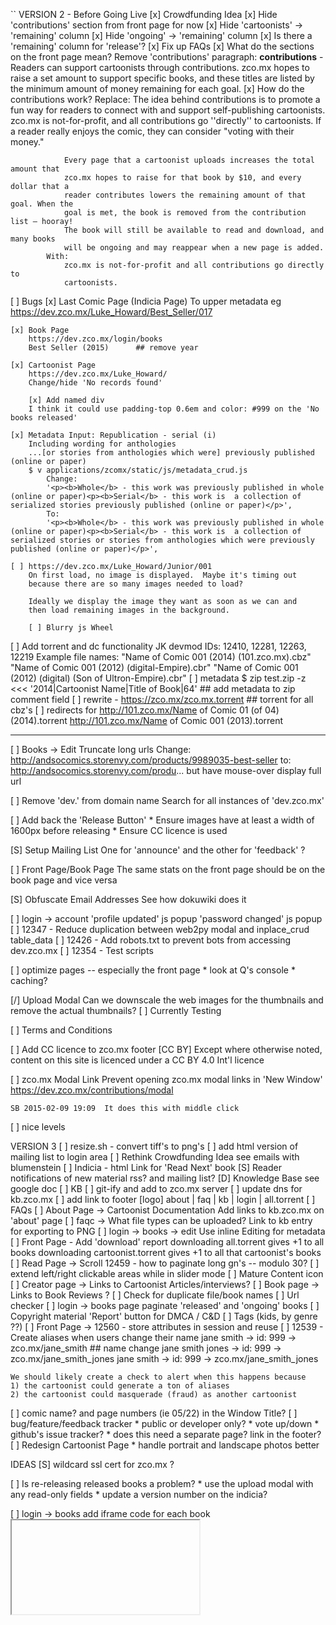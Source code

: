 ``
VERSION 2 - Before Going Live
[x] Crowdfunding Idea
    [x] Hide 'contributions' section from front page for now
    [x] Hide 'cartoonists' -> 'remaining' column
    [x] Hide 'ongoing' -> 'remaining' column
    [x] Is there a 'remaining' column for 'release'?
    [x] Fix up FAQs
        [x] What do the sections on the front page mean?
            Remove 'contributions' paragraph:
                **contributions** - Readers can support cartoonists through
                contributions. zco.mx hopes to raise a set amount to support specific
                books, and these titles are listed by the minimum amount of money
                remaining for each goal.
        [x] How do the contributions work?
            Replace:
                The idea behind contributions is to promote a fun way for readers to
                connect with and support self-publishing cartoonists. zco.mx is
                not-for-profit, and all contributions go ''directly'' to cartoonists. If
                a reader really enjoys the comic, they can consider "voting with their
                money."

                Every page that a cartoonist uploads increases the total amount that
                zco.mx hopes to raise for that book by $10, and every dollar that a
                reader contributes lowers the remaining amount of that goal. When the
                goal is met, the book is removed from the contribution list — hooray!
                The book will still be available to read and download, and many books
                will be ongoing and may reappear when a new page is added.
            With:
                zco.mx is not-for-profit and all contributions go directly to
                cartoonists.

[ ] Bugs
    [x] Last Comic Page (Indicia Page)
        To upper metadata
        eg https://dev.zco.mx/Luke_Howard/Best_Seller/017

    [x] Book Page
        https://dev.zco.mx/login/books
        Best Seller (2015)      ## remove year

    [x] Cartoonist Page
        https://dev.zco.mx/Luke_Howard/
        Change/hide 'No records found'

        [x] Add named div
        I think it could use padding-top 0.6em and color: #999 on the 'No books released'

    [x] Metadata Input: Republication - serial (i)
        Including wording for anthologies
        ...[or stories from anthologies which were] previously published (online or paper)
        $ v applications/zcomx/static/js/metadata_crud.js
            Change:
            '<p><b>Whole</b> - this work was previously published in whole (online or paper)<p><b>Serial</b> - this work is  a collection of serialized stories previously published (online or paper)</p>',
            To:
            '<p><b>Whole</b> - this work was previously published in whole (online or paper)<p><b>Serial</b> - this work is  a collection of serialized stories or stories from anthologies which were previously published (online or paper)</p>',

    [ ] https://dev.zco.mx/Luke_Howard/Junior/001
        On first load, no image is displayed.  Maybe it's timing out
        because there are so many images needed to load?

        Ideally we display the image they want as soon as we can and
        then load remaining images in the background.

        [ ] Blurry js Wheel

[ ] Add torrent and dc functionality
    JK devmod IDs: 12410, 12281, 12263, 12219
    Example file names:
    "Name of Comic 001 (2014) (101.zco.mx).cbz"
    "Name of Comic 001 (2012) (digital-Empire).cbr"
    "Name of Comic 001 (2012) (digital) (Son of Ultron-Empire).cbr"
    [ ] metadata
        $ zip test.zip -z <<< '2014|Cartoonist Name|Title of Book|64'   ## add metadata to zip comment field
    [ ] rewrite - https://zco.mx/zco.mx.torrent         ## torrent for all cbz's
    [ ] redirects for http://101.zco.mx/Name of Comic 01 (of 04) (2014).torrent
                      http://101.zco.mx/Name of Comic 001 (2013).torrent

---
[ ] Books -> Edit
    Truncate long urls
    Change:
    http://andsocomics.storenvy.com/products/9989035-best-seller
    to:
    http://andsocomics.storenvy.com/produ...
    but have mouse-over display full url

[ ] Remove 'dev.' from domain name
    Search for all instances of 'dev.zco.mx'

[ ] Add back the 'Release Button'
    * Ensure images have at least a width of 1600px before releasing
    * Ensure CC licence is used

[S] Setup Mailing List
    One for 'announce' and the other for 'feedback' ?

[ ] Front Page/Book Page
    The same stats on the front page should be on the book page and
    vice versa

[S] Obfuscate Email Addresses
    See how dokuwiki does it

[ ] login -> account
    'profile updated' js popup
    'password changed' js popup
[ ] 12347 - Reduce duplication between web2py modal and inplace_crud table_data
[ ] 12426 - Add robots.txt to prevent bots from accessing dev.zco.mx
[ ] 12354 - Test scripts

[ ] optimize pages -- especially the front page
    * look at Q's console
    * caching?

[/] Upload Modal
    Can we downscale the web images for the thumbnails and remove the
    actual thumbnails?
    [ ] Currently Testing

[ ] Terms and Conditions

[ ] Add CC licence to zco.mx footer
                                                 [CC BY]
        Except  where  otherwise noted, content  on this
        site is licenced under a CC BY 4.0 Int'l licence

[ ] zco.mx Modal Link
    Prevent opening zco.mx modal links in 'New Window'
    https://dev.zco.mx/contributions/modal

    SB 2015-02-09 19:09  It does this with middle click

[ ] nice levels


VERSION 3
[ ] resize.sh - convert tiff's to png's
[ ] add html version of mailing list to login area
[ ] Rethink Crowdfunding Idea
    see emails with blumenstein
[ ] Indicia - html
    Link for 'Read Next' book
[S] Reader notifications of new material
    rss? and mailing list?
[D] Knowledge Base
    see google doc
[ ] KB
    [ ] git-ify and add to zco.mx server
    [ ] update dns for kb.zco.mx
    [ ] add link to footer
        [logo] about | faq | kb | login | all.torrent
    [ ] FAQs
        [ ] About Page -> Cartoonist Documentation
            Add links to kb.zco.mx on 'about' page
        [ ] faqc -> What file types can be uploaded?
            Link to kb entry for exporting to PNG
[ ] login -> books -> edit
    Use inline Editing for metadata
[ ] Front Page - Add 'download' report
    downloading all.torrent gives +1 to all books
    downloading cartoonist.torrent gives +1 to all that cartoonist's books
[ ] Read Page -> Scroll
    12459 - how to paginate long gn's -- modulo 30?
[ ] extend left/right clickable areas while in slider mode
[ ] Mature Content icon
[ ] Creator page -> Links to Cartoonist Articles/interviews?
[ ] Book page -> Links to Book Reviews ?
[ ] Check for duplicate file/book names
[ ] Url checker
[ ] login -> books page
    paginate 'released' and 'ongoing' books
[ ] Copyright material
    'Report' button for DMCA / C&D
[ ] Tags (kids, by genre ??)
[ ] Front Page -> 12560 - store attributes in session and reuse
[ ] 12539 - Create aliases when users change their name
    jane smith -> id: 999 -> zco.mx/jane_smith
    ## name change
    jane smith jones -> id: 999 -> zco.mx/jane_smith_jones
    jane smith -> id: 999 -> zco.mx/jane_smith_jones

    We should likely create a check to alert when this happens because
    1) the cartoonist could generate a ton of aliases
    2) the cartoonist could masquerade (fraud) as another cartoonist
[ ] comic name? and page numbers (ie 05/22) in the Window Title?
[ ] bug/feature/feedback tracker
    * public or developer only?
    * vote up/down
    * github's issue tracker?
    * does this need a separate page?  link in the footer?
[ ] Redesign Cartoonist Page
    * handle portrait and landscape photos better


IDEAS
[S] wildcard ssl cert for zco.mx ?

[ ] Is re-releasing released books a problem?
    * use the upload modal with any read-only fields
    * update a version number on the indicia?

[ ] login -> books
    add iframe code for each book
    <embed/>
    <iframe/>
    SB 2014-08-29 11:24  This needs more thought

[-] Guided view using Perfect Viewer ?
    The main dev, Lin Rookie (rookiestudio@gmail.com), suggests guided view is
    possible with opencv but he believes the feature is not useful and it is a
    low priority.  He said the source is closed and he does not take bounties
    towards new features.

[ ] bio and book description - wikipedia api?
    https://github.com/goldsmith/Wikipedia          ## wikipedia api

[ ] user comments? - disqus api? reddit api?
    * cartoonist chooses comments to form a digital letters page?
[ ] how best to promote micro-publishers and things like the Muster List
[ ] site for original art?
[ ] youtube/google hangout - drawing of a page live ?
[ ] RDFa-html meta
    https://wiki.creativecommons.org/Frequently_Asked_Questions#What_does_it_mean_that_Creative_Commons_licenses_are_.22machine-readable.22.3F
    http://www.w3.org/TR/html-rdfa/
[ ] RiP!: remix torrent ?
[ ] Social media links other than on the indicia ??
[ ] Read Page
    Navigate with mouse scroll as well ?
    http://geekwagon.net/projects/xkcd1190/
    h-scroll - http://danielschafferbrooklyncomics.com/books/uncategorized/all-you-need/
    2-page slider ?
``
# vim:set ft=dm:
